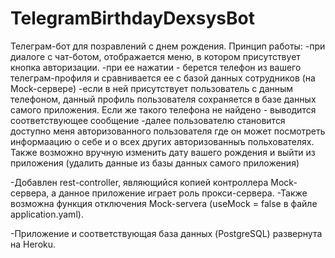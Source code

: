 # TelegramBirthdayDexsysBot

Телеграм-бот для позравлений с днем рождения.
Принцип работы:
-при диалоге с чат-ботом, отображается меню, в котором присутствует кнопка авторизации.
-при ее нажатии - берется телефон из вашего телеграм-профиля и сравнивается ее с базой данных сотрудников (на Mock-сервере)
-если в ней присутствует пользователь с данным телефоном, данный профиль пользователя сохраняется в базе данных самого приложения.
 Если же такого телефона не найдено - выводится соответствующее сообщение
-далее пользователю становится доступно меня авторизованного пользователя где он может посмотреть информаацию о себе и о всех других авторизованныъ польхователях.
Также возможно вручную изменить дату вашего рождения и выйти из приложения (удалить данные из базы данных самого приложения)

-Добавлен rest-controller, являющийся копией контроллера Mock-сервера, а данное приложение играет роль прокси-сервера.
-Также возможна функция отключения Mock-servera (useMock = false в файле application.yaml).

-Приложение и соответствующая база данных (PostgreSQL) развернута на Heroku.
